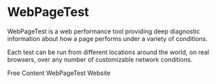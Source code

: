 # WebPageTest

WebPageTest is a web performance tool providing deep diagnostic information about how a page performs under a variety of conditions.

Each test can be run from different locations around the world, on real browsers, over any number of customizable network conditions.

<ResourceGroupTitle>Free Content</ResourceGroupTitle>
<BadgeLink colorScheme='blue' badgeText='Official Website' href='https://www.webpagetest.org/'>WebPageTest Website</BadgeLink>